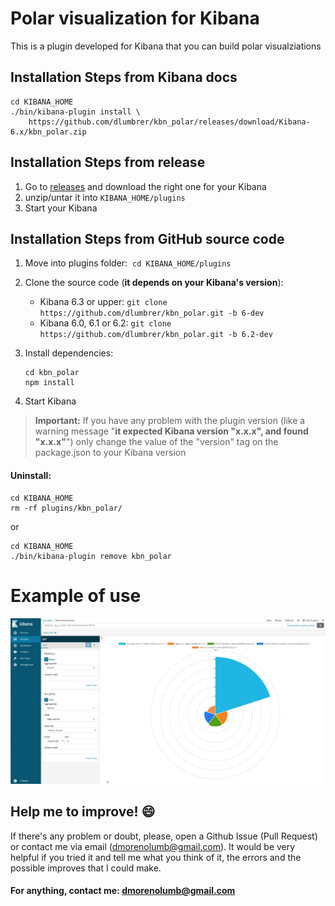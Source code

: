 # Polar visualization for Kibana

This is a plugin developed for Kibana that you can build polar visualziations

## Installation Steps from Kibana docs

    cd KIBANA_HOME
    ./bin/kibana-plugin install \
        https://github.com/dlumbrer/kbn_polar/releases/download/Kibana-6.x/kbn_polar.zip


## Installation Steps from release

1. Go to [releases](https://github.com/dlumbrer/kbn_polar/releases "Go to releases!") and download the right one for your Kibana
2. unzip/untar it into `KIBANA_HOME/plugins`
3. Start your Kibana


## Installation Steps from GitHub source code

1. Move into plugins folder:  `cd KIBANA_HOME/plugins`
2. Clone the source code (**it depends on your Kibana's version**):
    - Kibana 6.3 or upper: `git clone https://github.com/dlumbrer/kbn_polar.git -b 6-dev`
    - Kibana 6.0, 6.1 or 6.2: `git clone https://github.com/dlumbrer/kbn_polar.git -b 6.2-dev`

3. Install dependencies:
      ```
      cd kbn_polar
      npm install
      ```
4. Start Kibana

> **Important:** If you have any problem with the plugin version (like a warning message "**it expected Kibana version "x.x.x", and found "x.x.x"**") only change the value of the "version" tag on the package.json to your Kibana version


#### Uninstall:
```
cd KIBANA_HOME
rm -rf plugins/kbn_polar/
```
or
```
cd KIBANA_HOME
./bin/kibana-plugin remove kbn_polar
```


# Example of use

![Example](public/images/polar_example.png)


## Help me to improve! :smile:

If there's any problem or doubt, please, open a Github Issue (Pull Request) or contact me via email (dmorenolumb@gmail.com). It would be very helpful if you tried it and tell me what you think of it, the errors and the possible improves that I could make.


#### For anything, contact me: dmorenolumb@gmail.com
